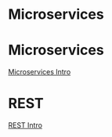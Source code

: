 Microservices
=============

# Microservices

[Microservices Intro](../../microservices/slides/microservices.md)

# REST

[REST Intro](../../microservices/slides/REST-intro.md)

